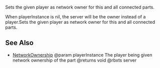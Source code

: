 Sets the given player as network owner for this and all connected parts.

When playerInstance is nil, the server will be the owner instead of a player.Sets the given player as network owner for this and all connected parts.

## See Also

* [NetworkOwnership](https://developer.roblox.com/articles/Network-Ownership)
@param playerInstance The player being given network ownership of the part
@returns void
@rbxts server